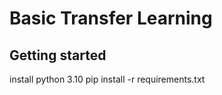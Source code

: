 # Basic Transfer Learning



## Getting started

install python 3.10
pip install -r requirements.txt
